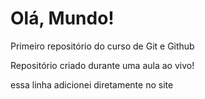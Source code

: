 # Olá, Mundo!
 Primeiro repositório do curso de Git e Github


Repositório criado durante uma aula ao vivo!

essa linha adicionei diretamente no site
